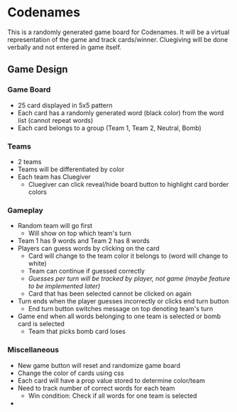 # Codenames
This is a randomly generated game board for Codenames. It will be a virtual representation of the game and track cards/winner. Cluegiving will be done verbally and not entered in game itself.
## Game Design
### Game Board
  * 25 card displayed in 5x5 pattern
  * Each card has a randomly generated word (black color) from the word list (cannot repeat words)
  * Each card belongs to a group (Team 1, Team 2, Neutral, Bomb)
  
### Teams
  * 2 teams
  * Teams will be differentiated by color
  * Each team has Cluegiver
    * Cluegiver can click reveal/hide board button to highlight card border colors
    
### Gameplay
  * Random team will go first
    * Will show on top which team's turn
  * Team 1 has 9 words and Team 2 has 8 words
  * Players can guess words by clicking on the card
    * Card will change to the team color it belongs to (word will change to white)
    * Team can continue if guessed correctly
    * _Guesses per turn will be tracked by player, not game (maybe feature to be implemented later)_
    * Card that has been selected cannot be clicked on again
  * Turn ends when the player guesses incorrectly or clicks end turn button
    * End turn button switches message on top denoting team's turn
  * Game end when all words belonging to one team is selected or bomb card is selected
    * Team that picks bomb card loses
    
### Miscellaneous
  * New game button will reset and randomize game board
  * Change the color of cards using css
  * Each card will have a prop value stored to determine color/team
  * Need to track number of correct words for each team
    * Win condition: Check if all words for one team is selected
  * 
